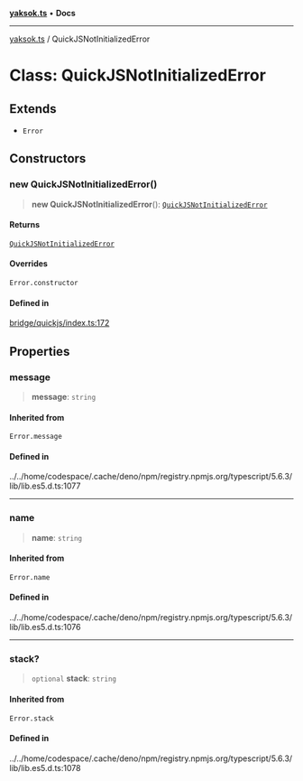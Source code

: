 [**yaksok.ts**](../README.md) • **Docs**

***

[yaksok.ts](../globals.md) / QuickJSNotInitializedError

# Class: QuickJSNotInitializedError

## Extends

- `Error`

## Constructors

### new QuickJSNotInitializedError()

> **new QuickJSNotInitializedError**(): [`QuickJSNotInitializedError`](QuickJSNotInitializedError.md)

#### Returns

[`QuickJSNotInitializedError`](QuickJSNotInitializedError.md)

#### Overrides

`Error.constructor`

#### Defined in

[bridge/quickjs/index.ts:172](https://github.com/rycont/yaksok.ts/blob/6985c53e247331ce96e0fffb5ef88585a28874c6/bridge/quickjs/index.ts#L172)

## Properties

### message

> **message**: `string`

#### Inherited from

`Error.message`

#### Defined in

../../home/codespace/.cache/deno/npm/registry.npmjs.org/typescript/5.6.3/lib/lib.es5.d.ts:1077

***

### name

> **name**: `string`

#### Inherited from

`Error.name`

#### Defined in

../../home/codespace/.cache/deno/npm/registry.npmjs.org/typescript/5.6.3/lib/lib.es5.d.ts:1076

***

### stack?

> `optional` **stack**: `string`

#### Inherited from

`Error.stack`

#### Defined in

../../home/codespace/.cache/deno/npm/registry.npmjs.org/typescript/5.6.3/lib/lib.es5.d.ts:1078
